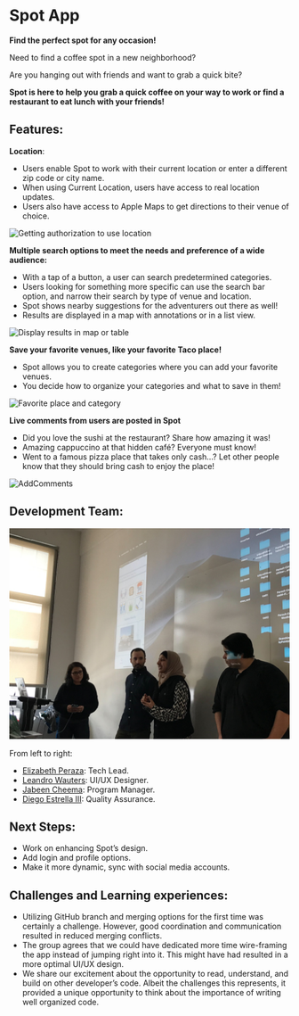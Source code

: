 # Spot App


**Find the perfect spot for any occasion!**

Need to find a coffee spot in a new neighborhood?

Are you hanging out with friends and want to grab a quick bite?

 
**Spot is here to help you grab a quick coffee on your way to work or find a restaurant to eat lunch with your friends!**


## Features:

**Location**:

-   Users enable Spot to work with their current location or enter a different zip code or city name.
-   When using Current Location, users have access to real location updates.
-   Users also have access to Apple Maps to get directions to their venue of choice.


  ![Getting authorization to use location](https://github.com/EliPeraza/VenueTips_GroupProject/blob/master/spot-location-app.gif)

**Multiple search options to meet the needs and preference of a wide audience:**

-   With a tap of a button, a user can search predetermined categories.
-   Users looking for something more specific can use the search bar option, and narrow their search by type of venue and location.
-   Spot shows nearby suggestions for the adventurers out there as well!
-   Results are displayed in a map with annotations or in a list view.

![Display results in map or table](https://github.com/EliPeraza/VenueTips_GroupProject/blob/master/Spot_mapAndListView.gif)

  

**Save your favorite venues, like your favorite Taco place!**

-   Spot allows you to create categories where you can add your favorite venues.
-   You decide how to organize your categories and what to save in them!

![Favorite place and category](https://github.com/EliPeraza/VenueTips_GroupProject/blob/master/Spot_Favorite_places.gif)
  

**Live comments from users are posted in Spot**

-   Did you love the sushi at the restaurant? Share how amazing it was!
-   Amazing cappuccino at that hidden café? Everyone must know!
-   Went to a famous pizza place that takes only cash…? Let other people know that they should bring cash to enjoy the place!

  ![AddComments](https://github.com/EliPeraza/VenueTips_GroupProject/blob/master/Spot_add%20comments.gif)

## Development Team:

![Spot demo](https://github.com/EliPeraza/VenueTips_GroupProject/blob/master/spotDemo.jpg)

From left to right:
-   [Elizabeth Peraza](https://github.com/EliPeraza):  Tech Lead.
-   [Leandro Wauters](https://github.com/leandrowauters): UI/UX Designer.
-   [Jabeen Cheema](https://github.com/JabeenCheema): Program Manager.
-   [Diego Estrella III](https://github.com/Destrella3): Quality Assurance.

  

## Next Steps:

-   Work on enhancing Spot’s design.
-   Add login and profile options.
-   Make it more dynamic, sync with social media accounts.

  

## Challenges and Learning experiences:

-   Utilizing GitHub branch and merging options for the first time was certainly a challenge. However, good coordination and communication resulted in reduced merging conflicts.
-   The group agrees that we could have dedicated more time wire-framing the app instead of jumping right into it. This might have had resulted in a more optimal UI/UX design.
-   We share our excitement about the opportunity to read, understand, and build on other developer’s code. Albeit the challenges this represents, it provided a unique opportunity to think about the importance of writing well organized code.


